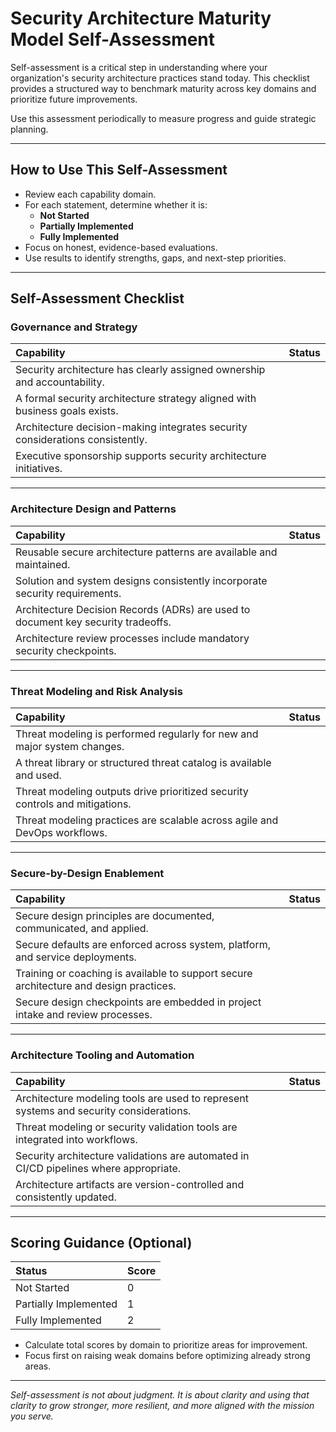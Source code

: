 # Security Architecture Maturity Model Self-Assessment

Self-assessment is a critical step in understanding where your organization's security architecture practices stand today. This checklist provides a structured way to benchmark maturity across key domains and prioritize future improvements.

Use this assessment periodically to measure progress and guide strategic planning.

---

## How to Use This Self-Assessment

- Review each capability domain.
- For each statement, determine whether it is:
  - **Not Started**
  - **Partially Implemented**
  - **Fully Implemented**
- Focus on honest, evidence-based evaluations.
- Use results to identify strengths, gaps, and next-step priorities.

---

## Self-Assessment Checklist

### Governance and Strategy

| Capability | Status |
|:-----------|:-------|
| Security architecture has clearly assigned ownership and accountability. |  |
| A formal security architecture strategy aligned with business goals exists. |  |
| Architecture decision-making integrates security considerations consistently. |  |
| Executive sponsorship supports security architecture initiatives. |  |

---

### Architecture Design and Patterns

| Capability | Status |
|:-----------|:-------|
| Reusable secure architecture patterns are available and maintained. |  |
| Solution and system designs consistently incorporate security requirements. |  |
| Architecture Decision Records (ADRs) are used to document key security tradeoffs. |  |
| Architecture review processes include mandatory security checkpoints. |  |

---

### Threat Modeling and Risk Analysis

| Capability | Status |
|:-----------|:-------|
| Threat modeling is performed regularly for new and major system changes. |  |
| A threat library or structured threat catalog is available and used. |  |
| Threat modeling outputs drive prioritized security controls and mitigations. |  |
| Threat modeling practices are scalable across agile and DevOps workflows. |  |

---

### Secure-by-Design Enablement

| Capability | Status |
|:-----------|:-------|
| Secure design principles are documented, communicated, and applied. |  |
| Secure defaults are enforced across system, platform, and service deployments. |  |
| Training or coaching is available to support secure architecture and design practices. |  |
| Secure design checkpoints are embedded in project intake and review processes. |  |

---

### Architecture Tooling and Automation

| Capability | Status |
|:-----------|:-------|
| Architecture modeling tools are used to represent systems and security considerations. |  |
| Threat modeling or security validation tools are integrated into workflows. |  |
| Security architecture validations are automated in CI/CD pipelines where appropriate. |  |
| Architecture artifacts are version-controlled and consistently updated. |  |

---

## Scoring Guidance (Optional)

| Status | Score |
|:-------|:------|
| Not Started | 0 |
| Partially Implemented | 1 |
| Fully Implemented | 2 |

- Calculate total scores by domain to prioritize areas for improvement.
- Focus first on raising weak domains before optimizing already strong areas.

---

*Self-assessment is not about judgment. It is about clarity and using that clarity to grow stronger, more resilient, and more aligned with the mission you serve.*

